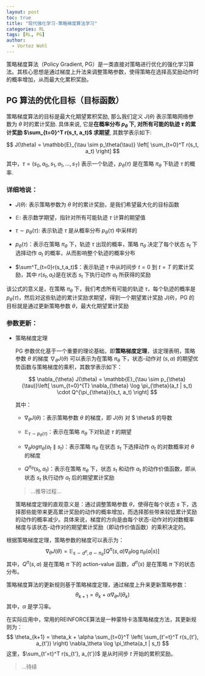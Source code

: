 ```yaml
---
layout: post
toc: true
title: "现代强化学习-策略梯度算法学习"
categories: RL
tags: [RL, PG]
author:
  - Vortez Wohl
---
```

策略梯度算法（Policy Gradient, PG）是一类直接对策略进行优化的强化学习算法。其核心思想是通过梯度上升法来调整策略参数，使得策略在选择高奖励动作时的概率增加，从而最大化累积奖励。

## PG 算法的优化目标（目标函数）

策略梯度算法的目标是最大化期望累积奖励, 那么我们定义 $J(\theta)$ 表示策略网络参数为 $\theta$ 时的累计奖励. 具体来说, 它是**在概率分布 $p_\theta$ 下, 对所有可能的轨迹 $\tau$ 的累计奖励 $\sum_{t=0}^T r(s_t, a_t)$ 求期望**, 其数学表示如下:

$$
J(\theta) = \mathbb{E}_{\tau \sim p_\theta(\tau)} \left[ \sum_{t=0}^T r(s_t, a_t) \right]
$$

其中，$\tau = (s_0, a_0, s_1, a_1, ..., s_T)$ 表示一个轨迹，$p_\theta(\tau)$ 是在策略 $\pi_\theta$ 下轨迹 $\tau$ 的概率.

### 详细地说：

- $J(\theta)$: 表示策略参数为 $\theta$ 时的累计奖励，是我们希望最大化的目标函数

- $\mathbb{E}$: 表示数学期望，指针对所有可能轨迹 $\tau$ 计算的期望值

- $\tau \sim p_\theta(\tau)$: 表示轨迹 $\tau$ 是从概率分布 $p_{\theta}(\tau)$ 中采样的

- $p_\theta(\tau)$：表示在策略 $\pi_\theta$ 下，轨迹 $\tau$ 出现的概率，策略 $\pi_\theta$ 决定了每个状态 $s_t$ 下选择动作 $a_t$ 的概率，从而影响整个轨迹的概率分布

- $\sum^T_{t=0}r(s_t,a_t)$：表示轨迹 $\tau$ 中从时间步 $t=0$ 到 $t=T$ 的累计奖励，其中 $r(s_t,a_t)$是在状态 $s_t$ 下执行动作 $a_t$ 所获得的奖励

该公式的意义是，在策略 $\pi_\theta$ 下，我们考虑所有可能的轨迹 $\tau$，每个轨迹的概率是 $p_\theta(\tau)$，然后对这些轨迹的累计奖励求期望，得到一个期望累计奖励 $J(\theta)$，PG 的目标就是通过更新策略参数 $\theta$，最大化期望累计奖励

### 参数更新：

- 策略梯度定理

  PG 参数优化基于一个重要的理论基础，即**策略梯度定理**，该定理表明，策略参数 $\theta$ 的梯度 $\nabla_\theta J(\theta)$ 可以表示为在策略 $\pi_\theta$ 下，状态-动作对 $(s,a)$ 的期望优势函数与策略梯度的乘积，其数学表示如下：

  $$
  \nabla_{\theta} J(\theta) = \mathbb{E}_{\tau \sim p_{\theta}(\tau)}\left[ \sum_{t=0}^{T} \nabla_{\theta} \log \pi_{\theta}(a_t | s_t) \cdot Q^{\pi_{\theta}}(s_t, a_t) \right]
  $$

  其中：

  - $\nabla_\theta J(\theta)$：表示策略参数 $\theta$ 的梯度，即 $J(\theta)$ 对 $
  \theta$ 的导数

  - $\mathbb{E}_{\tau \sim p_\theta(\tau)}$：表示在策略 $\pi_\theta$ 下对轨迹 $\tau$ 的期望

  - $\nabla_\theta log \pi_\theta (a_t \parallel s_t)$：表示策略 $\pi_\theta$ 在状态 $s_t$ 下选择动作 $a_t$ 的对数概率对 $\theta$ 的梯度

  - $Q^{\pi_{\theta}}(s_t, a_t)$：表示在策略 $\pi_\theta$ 下，状态 $s_t$ 和动作 $a_t$ 的动作价值函数，即从状态 $s_t$ 执行动作 $a_t$ 后的期望累计奖励

  >...推导过程...

  策略梯度定理的直观意义是：通过调整策略参数 $\theta$，使得在每个状态 $s$ 下，选择那些能带来更高累计奖励的动作的概率增加，而选择那些带来较低累计奖励的动作的概率减少。具体来说，梯度的方向是由每个状态-动作对的对数概率梯度与该状态-动作对的期望累计奖励（即动作价值函数）的乘积决定的。

根据策略梯度定理，策略参数的梯度可以表示为：
$$
\nabla_\theta J(\theta) = \mathbb{E}_{s \sim d^\pi, a \sim \pi_\theta} \left[ Q^\pi(s, a) \nabla_\theta \log \pi_\theta(a | s) \right]
$$
其中，$Q^\pi(s, a)$ 是在策略 $\pi$ 下的 action-value 函数，$d^\pi(s)$ 是在策略 $\pi$ 下的状态分布。

策略梯度算法的更新规则基于策略梯度定理，通过梯度上升来更新策略参数：
$$
\theta_{k+1} = \theta_k + \alpha \nabla_\theta J(\theta_k)
$$
其中，$\alpha$ 是学习率。

在实际应用中，常用的REINFORCE算法是一种蒙特卡洛策略梯度方法，其更新规则为：
$$
\theta_{k+1} = \theta_k + \alpha \sum_{t=0}^T \left( \sum_{t'=t}^T r(s_{t'}, a_{t'}) \right) \nabla_\theta \log \pi_\theta(a_t | s_t)
$$
这里，$\sum_{t'=t}^T r(s_{t'}, a_{t'})$ 是从时间步 $t$ 开始的累积奖励。

> ...待续